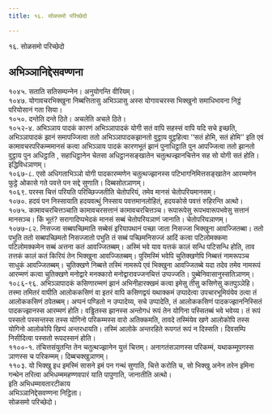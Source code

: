 ```yaml
---
title: १६. सोळसमो परिच्छेदो

---
```

१६. सोळसमो परिच्छेदो  


## अभिञ्‍ञानिद्देसवण्णना

१०४५. सताति सतिसम्पन्‍नेन। अनुयोगन्ति वीरियम्।  
१०४७. योगावचरभिक्खुना निब्बत्तितासु अभिञ्‍ञासु अस्स योगावचरस्स भिक्खुनो समाधिभावना निट्ठं परियोसानं गता सिया।  
१०५०. दन्तेति दन्ते ठिते। अचलेति अचले ठिते।  
१०५२-४. अभिञ्‍ञाय पादकं कारणं अभिञ्‍ञापादकं योगी सतं वापि सहस्सं वापि यदि सचे इच्छति, अभिञ्‍ञापादकं झानं समापज्‍जित्वा ततो अभिञ्‍ञापादकझानतो वुट्ठाय वुट्ठहित्वा ‘‘सतं होमि, सतं होमि’’ इति एवं कामावचरपरिकम्ममानसं कत्वा अभिञ्‍ञाय पादकं कारणभूतं झानं पुनाधिट्ठाति पुन आपज्‍जित्वा ततो झानतो वुट्ठाय पुन अधिट्ठाति , सहाधिट्ठानेन चेतसा अधिट्ठानसङ्खातेन चतुत्थज्झानचित्तेन सह सो योगी सतं होति। इद्धिविधञाणम्।  
१०६७-८. एसो अधिगताभिञ्‍ञो योगी पादकारम्मणेन चतुत्थज्झानस्स पटिभागनिमित्तसङ्खातेन आरम्मणेन फुट्ठे ओकासे गते पवत्ते पन सद्दे सुणाति। दिब्बसोतञाणम्।  
१०६९. परस्स चित्तं परियति परिच्छिज्‍जतीति चेतोपरियं, तमेव मानसं चेतोपरियमानसम्।  
१०७०. हदयं पन निस्सायाति हदयवत्थुं निस्साय पवत्तमानलोहितं, हदयकोसे पवत्तं रुहिरन्ति अत्थो।  
१०७५. कामावचरचित्तञ्‍चाति कामावचरसत्तानं कामावचरचित्तञ्‍च। रूपारूपेसु रूपभवारूपभवेसु सत्तानं मानसञ्‍च। किं भूतं? सरागादिप्पभेदकं मानसं सब्बं चेतोपरियञाणं जानाति। चेतोपरियञाणम्।  
१०७७-८२. निसज्‍जा सब्बपच्छिमाति सब्बेसं इरियापथानं पच्छा जाता निसज्‍जा भिक्खुना आवज्‍जितब्बा। ततो पभुति ततो सब्बपच्छिमतो निसज्‍जातो पभुति तं सब्बं पच्छिमनिसज्‍जं आदिं कत्वा पटिलोमक्‍कमा पटिलोमक्‍कमेन सब्बं अत्तना कतं आवज्‍जितब्बम्। अस्मिं भवे याव यत्तकं कालं सन्धि पटिसन्धि होति, ताव तत्तकं कालं कतं किरियं तेन भिक्खुना आवज्‍जितब्बम्। पुरिमस्मिं भवेपि चुतिक्खणेपि निब्बत्तं नामरूपञ्‍च साधुकं आवज्‍जितब्बम्। चुतिक्खणे निब्बत्ते तस्मिं नामरूपे एवं भिक्खुना आवज्‍जितब्बे यदा तदेव तमेव नामरूपं आरम्मणं कत्वा चुतिक्खणे मनोद्वारे मनक्‍कारो मनोद्वारावज्‍जनचित्तं उप्पज्‍जति। पुब्बेनिवासानुस्सतिञाणम्।  
१०८६-९६. अभिञ्‍ञापादकं कसिणारम्मणं झानं अभिनीहारक्खमं कत्वा इमेसु तीसु कसिणेसु कतपुञ्‍ञेहि। तस्मा तमितरं वापीति आलोककसिणं वा इतरं वापि कसिणद्वयं यथाक्‍कमं उप्पादेत्वा उपचारभूमियंयेव ठत्वा तं आलोककसिणं ठपेतब्बम्। अप्पनं पण्डितो न उप्पादेय्य, सचे उप्पादेति, तं आलोककसिणं पादकज्झाननिस्सितं पादकज्झानस्स आरम्मणं होति। वड्ढितस्स झानस्स अन्तोगधं रूपं तेन योगिना पस्सितब्बं भवे भवेय्य। तं रूपं पस्सतो पस्सन्तस्स तस्स योगिनो परिकम्मस्स वारो अतिक्‍कमति, तावदे तस्मिंयेव खणे आलोकोपि तस्स योगिनो आलोकोपि खिप्पं अन्तरधायति। तस्मिं आलोके अन्तरहिते रूपगतं रूपं न दिस्सति। दिवसम्पि निसीदित्वा पस्सतो रूपदस्सनं होति।  
११००-१. तंचित्तसंयुतन्ति तेन चतुत्थज्झानेन युत्तं चित्तम्। अनागतंसञाणस्स परिकम्मं, यथाकम्मूपगस्स ञाणस्स च परिकम्मम्। दिब्बचक्खुञाणम्।  
११०३. यो भिक्खु इध इमस्मिं सासने इमं पन गन्थं सुणाति, चित्ते करोति च, सो भिक्खु अनेन तरेन इमिना गन्थेन तरित्वा अभिधम्ममहण्णवपारं याति पापुणाति, जानातीति अत्थो।  
इति अभिधम्मावतारटीकाय  
अभिञ्‍ञानिद्देसवण्णना निट्ठिता।  
सोळसमो परिच्छेदो।  